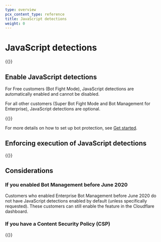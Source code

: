 ```yaml
---
type: overview
pcx_content_type: reference
title: JavaScript detections
weight: 0
---
```


# JavaScript detections

{{<render file="_javascript-detections-definition.md" withParameters=" " >}}

## Enable JavaScript detections

For Free customers (Bot Fight Mode), JavaScript detections are automatically enabled and cannot be disabled.

For all other customers (Super Bot Fight Mode and Bot Management for Enterprise), JavaScript detections are optional.

{{<render file="_javascript-detections-enable.md">}}

For more details on how to set up bot protection, see [Get started](/bots/get-started/).

## Enforcing execution of JavaScript detections

{{<render file="_javascript-detections-implementation.md">}}
<br/>

## Considerations

### If you enabled Bot Management before June 2020

Customers who enabled Enterprise Bot Management before June 2020 do not have JavaScript detections enabled by default (unless specifically requested). These customers can still enable the feature in the Cloudflare dashboard.

### If you have a Content Security Policy (CSP)

{{<render file="_javascript-detections-csp.md">}}